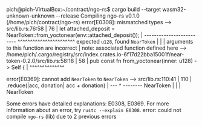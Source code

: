 pich@pich-VirtualBox:~/contract/ngo-rs$ cargo build --target wasm32-unknown-unknown --release
   Compiling ngo-rs v0.1.0 (/home/pich/contract/ngo-rs)
error[E0308]: mismatched types
  --> src/lib.rs:76:58
   |
76 |         let attached_deposit = NearToken::from_yoctonear(env::attached_deposit());
   |                                ------------------------- ^^^^^^^^^^^^^^^^^^^^^^^ expected `u128`, found `NearToken`
   |                                |
   |                                arguments to this function are incorrect
   |
note: associated function defined here
  --> /home/pich/.cargo/registry/src/index.crates.io-6f17d22bba15001f/near-token-0.2.0/src/lib.rs:58:18
   |
58 |     pub const fn from_yoctonear(inner: u128) -> Self {
   |                  ^^^^^^^^^^^^^^

error[E0369]: cannot add `NearToken` to `NearToken`
   --> src/lib.rs:110:41
    |
110 |             .reduce(|acc, donation| acc + donation)
    |                                     --- ^ -------- NearToken
    |                                     |
    |                                     NearToken

Some errors have detailed explanations: E0308, E0369.
For more information about an error, try `rustc --explain E0308`.
error: could not compile `ngo-rs` (lib) due to 2 previous errors
